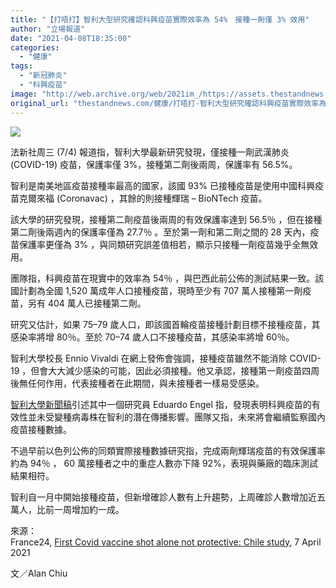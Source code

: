```yaml
---
title: "【打唔打】智利大型研究確認科興疫苗實際效率為 54%　接種一劑僅 3% 效用"
author: "立場報道"
date: "2021-04-08T18:35:00"
categories:
  - "健康"
tags:
  - "新冠肺炎"
  - "科興疫苗"
image: "http://web.archive.org/web/2021im_/https://assets.thestandnews.com/media/photos/20210408-13_gkBK4.png"
original_url: "thestandnews.com/健康/打唔打-智利大型研究確認科興疫苗實際效率為-54-接種一劑僅-3-效用"
---
```

![](http://web.archive.org/web/2021im_/https://assets.thestandnews.com/media/photos/20210408-13_gkBK4.png)

法新社周三 (7/4) 報道指，智利大學最新研究發現，僅接種一劑武漢肺炎 (COVID-19) 疫苗，保護率僅 3%，接種第二劑後兩周，保護率有 56.5%。

智利是南美地區疫苗接種率最高的國家，該國 93% 已接種疫苗是使用中國科興疫苗克爾來福 (Coronavac) ，其餘的則接種輝瑞 – BioNTech 疫苗。

該大學的研究發現，接種第二劑疫苗後兩周的有效保護率達到 56.5％ ，但在接種第二劑後兩週內的保護率僅為 27.7％ 。至於第一劑和第二劑之間的 28 天內，疫苗保護率更僅為 3% ，與同類研究誤差值相若，顯示只接種一劑疫苗幾乎全無效用。

團隊指，科興疫苗在現實中的效率為 54％ ，與巴西此前公佈的測試結果一致。該國計劃為全國 1,520 萬成年人口接種疫苗，現時至少有 707 萬人接種第一劑疫苗，另有 404 萬人已接種第二劑。

研究又估計，如果 75–79 歲人口，即該國首輪疫苗接種計劃目標不接種疫苗，其感染率將增 80％。至於 70–74 歲人口不接種疫苗，其感染率將增 60％。

智利大學校長 Ennio Vivaldi 在網上發佈會強調，接種疫苗雖然不能消除 COVID-19 ，但會大大減少感染的可能，因此必須接種。他又承認，接種第一劑疫苗四周後無任何作用，代表接種者在此期間，與未接種者一樣易受感染。

[智利大學新聞稿](http://web.archive.org/web/20211229101853/https://www.uchile.cl/noticias/174186/resultados-primer-estudio-de-efectividad-de-las-vacunas-en-chile)引述其中一個研究員 Eduardo Engel 指，發現表明科興疫苗的有效性並未受變種病毒株在智利的潛在傳播影響。團隊又指，未來將會繼續監察國內疫苗接種數據。

不過早前以色列公佈的同類實際接種數據研究指，完成兩劑輝瑞疫苗的有效保護率約為 94％ ， 60 萬接種者之中的重症人數亦下降 92%，表現與藥廠的臨床測試結果相符。

智利自一月中開始接種疫苗，但新增確診人數有上升趨勢，上周確診人數增加近五萬人，比前一周增加約一成。

來源：  
France24, [First Covid vaccine shot alone not protective: Chile study](http://web.archive.org/web/20211229101853/https://www.france24.com/en/live-news/20210406-first-covid-vaccine-shot-alone-not-protective-chile-study), 7 April 2021

文／Alan Chiu